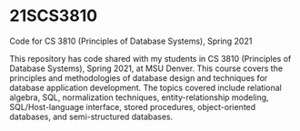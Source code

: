 # 21SCS3810
Code for CS 3810 (Principles of Database Systems), Spring 2021

This repository has code shared with my students in CS 3810 (Principles of Database Systems), Spring 2021, at MSU Denver. This course covers the principles and methodologies of database design and techniques for database application development. The topics covered include relational algebra, SQL, normalization techniques, entity-relationship modeling, SQL/Host-language interface, stored procedures, object-oriented databases, and semi-structured databases. 
